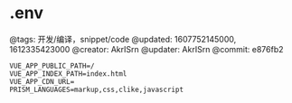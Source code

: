 # .env

@tags: 开发/编译，snippet/code
@updated: 1607752145000, 1612335423000
@creator: AkrISrn
@updater: AkrISrn
@commit: e876fb2

```shell
VUE_APP_PUBLIC_PATH=/
VUE_APP_INDEX_PATH=index.html
VUE_APP_CDN_URL=
PRISM_LANGUAGES=markup,css,clike,javascript
```

